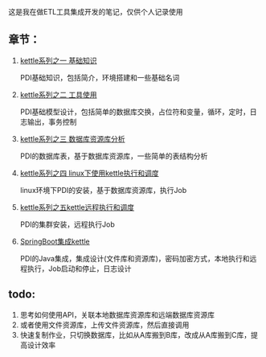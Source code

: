 这是我在做ETL工具集成开发的笔记，仅供个人记录使用

## 章节：

1. [kettle系列之一 基础知识](kettle-01-basicKnowledge.md)

   PDI基础知识，包括简介，环境搭建和一些基础名词

2. [kettle系列之二 工具使用](kettle-02-basicJobDesign.md)

   PDI基础模型设计，包括简单的数据库交换，占位符和变量，循环，定时，日志输出，事务控制

3. [kettle系列之三 数据库资源库分析](kettle-03-databaseAnalysis.md)

   PDI的数据库表，基于数据库资源库，一些简单的表结构分析

4. [kettle系列之四 linux下使用kettle执行和调度](kettle-04-linux-kettle.md)

   linux环境下PDI的安装，基于数据库资源库，执行Job

5. [kettle系列之五kettle远程执行和调度](kettle-05-Cluster.md)

   PDI的集群安装，远程执行Job

6. [SpringBoot集成kettle](kettle-05-intergrateWithJava.md)

   PDI的Java集成，集成设计(文件库和资源库)，密码加密方式，本地执行和远程执行，Job启动和停止，日志设计

## todo: 

1. 思考如何使用API，关联本地数据库资源库和远端数据库资源库
2. 或者使用文件资源库，上传文件资源库，然后直接调用
3. 快速复制作业，只切换数据库，比如从A库搬到B库，改成从A库搬到C库，提高设计效率


